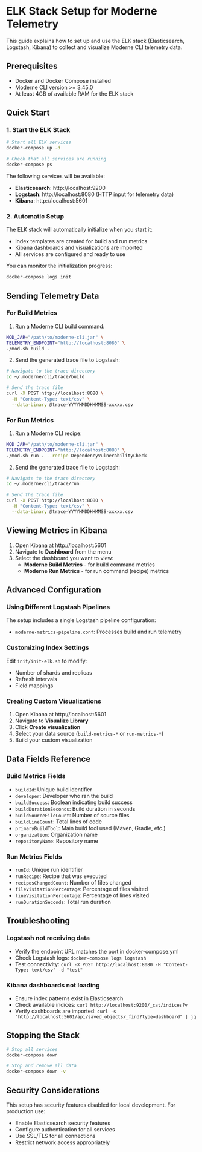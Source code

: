 # ELK Stack Setup for Moderne Telemetry

This guide explains how to set up and use the ELK stack (Elasticsearch, Logstash, Kibana) to collect and visualize Moderne CLI telemetry data.

## Prerequisites

- Docker and Docker Compose installed
- Moderne CLI version >= 3.45.0
- At least 4GB of available RAM for the ELK stack

## Quick Start

### 1. Start the ELK Stack

```bash
# Start all ELK services
docker-compose up -d

# Check that all services are running
docker-compose ps
```

The following services will be available:
- **Elasticsearch**: http://localhost:9200
- **Logstash**: http://localhost:8080 (HTTP input for telemetry data)
- **Kibana**: http://localhost:5601

### 2. Automatic Setup

The ELK stack will automatically initialize when you start it:
- Index templates are created for build and run metrics
- Kibana dashboards and visualizations are imported
- All services are configured and ready to use

You can monitor the initialization progress:
```bash
docker-compose logs init
```

## Sending Telemetry Data

### For Build Metrics

1. Run a Moderne CLI build command:
```bash
MOD_JAR="/path/to/moderne-cli.jar" \
TELEMETRY_ENDPOINT="http://localhost:8080" \
./mod.sh build .
```

2. Send the generated trace file to Logstash:
```bash
# Navigate to the trace directory
cd ~/.moderne/cli/trace/build

# Send the trace file
curl -X POST http://localhost:8080 \
  -H "Content-Type: text/csv" \
  --data-binary @trace-YYYYMMDDHHMMSS-xxxxx.csv
```

### For Run Metrics

1. Run a Moderne CLI recipe:
```bash
MOD_JAR="/path/to/moderne-cli.jar" \
TELEMETRY_ENDPOINT="http://localhost:8080" \
./mod.sh run . --recipe DependencyVulnerabilityCheck
```

2. Send the generated trace file to Logstash:
```bash
# Navigate to the trace directory
cd ~/.moderne/cli/trace/run

# Send the trace file
curl -X POST http://localhost:8080 \
  -H "Content-Type: text/csv" \
  --data-binary @trace-YYYYMMDDHHMMSS-xxxxx.csv
```

## Viewing Metrics in Kibana

1. Open Kibana at http://localhost:5601
2. Navigate to **Dashboard** from the menu
3. Select the dashboard you want to view:
   - **Moderne Build Metrics** - for build command metrics
   - **Moderne Run Metrics** - for run command (recipe) metrics

## Advanced Configuration

### Using Different Logstash Pipelines

The setup includes a single Logstash pipeline configuration:
- `moderne-metrics-pipeline.conf`: Processes build and run telemetry

### Customizing Index Settings

Edit `init/init-elk.sh` to modify:
- Number of shards and replicas
- Refresh intervals
- Field mappings

### Creating Custom Visualizations

1. Open Kibana at http://localhost:5601
2. Navigate to **Visualize Library**
3. Click **Create visualization**
4. Select your data source (`build-metrics-*` or `run-metrics-*`)
5. Build your custom visualization

## Data Fields Reference

### Build Metrics Fields
- `buildId`: Unique build identifier
- `developer`: Developer who ran the build
- `buildSuccess`: Boolean indicating build success
- `buildDurationSeconds`: Build duration in seconds
- `buildSourceFileCount`: Number of source files
- `buildLineCount`: Total lines of code
- `primaryBuildTool`: Main build tool used (Maven, Gradle, etc.)
- `organization`: Organization name
- `repositoryName`: Repository name

### Run Metrics Fields
- `runId`: Unique run identifier
- `runRecipe`: Recipe that was executed
- `recipesChangedCount`: Number of files changed
- `fileVisitationPercentage`: Percentage of files visited
- `lineVisitationPercentage`: Percentage of lines visited
- `runDurationSeconds`: Total run duration

## Troubleshooting

### Logstash not receiving data
- Verify the endpoint URL matches the port in docker-compose.yml
- Check Logstash logs: `docker-compose logs logstash`
- Test connectivity: `curl -X POST http://localhost:8080 -H "Content-Type: text/csv" -d "test"`

### Kibana dashboards not loading
- Ensure index patterns exist in Elasticsearch
- Check available indices: `curl http://localhost:9200/_cat/indices?v`
- Verify dashboards are imported: `curl -s "http://localhost:5601/api/saved_objects/_find?type=dashboard" | jq`

## Stopping the Stack

```bash
# Stop all services
docker-compose down

# Stop and remove all data
docker-compose down -v
```

## Security Considerations

This setup has security features disabled for local development. For production use:
- Enable Elasticsearch security features
- Configure authentication for all services
- Use SSL/TLS for all connections
- Restrict network access appropriately